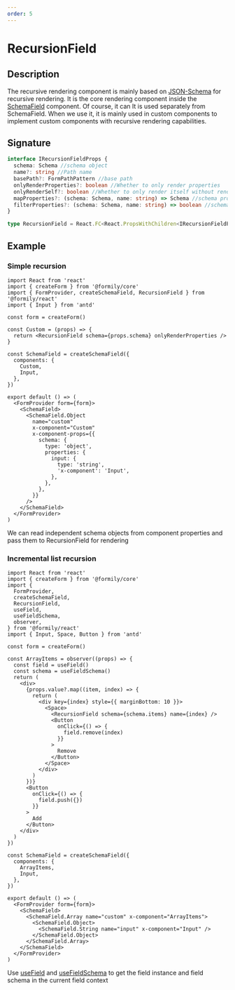 ```yaml
---
order: 5
---
```


# RecursionField

## Description

The recursive rendering component is mainly based on [JSON-Schema](/api/shared/schema) for recursive rendering. It is the core rendering component inside the [SchemaField](/api/components/schema-field) component. Of course, it can It is used separately from SchemaField. When we use it, it is mainly used in custom components to implement custom components with recursive rendering capabilities.

## Signature

```ts
interface IRecursionFieldProps {
  schema: Schema //schema object
  name?: string //Path name
  basePath?: FormPathPattern //base path
  onlyRenderProperties?: boolean //Whether to only render properties
  onlyRenderSelf?: boolean //Whether to only render itself without rendering properties
  mapProperties?: (schema: Schema, name: string) => Schema //schema properties mapper, mainly used to rewrite the schema
  filterProperties?: (schema: Schema, name: string) => boolean //schema properties filter, the filtered schema nodes will not be rendered
}

type RecursionField = React.FC<React.PropsWithChildren<IRecursionFieldProps>>
```

## Example

### Simple recursion

```tsx
import React from 'react'
import { createForm } from '@formily/core'
import { FormProvider, createSchemaField, RecursionField } from '@formily/react'
import { Input } from 'antd'

const form = createForm()

const Custom = (props) => {
  return <RecursionField schema={props.schema} onlyRenderProperties />
}

const SchemaField = createSchemaField({
  components: {
    Custom,
    Input,
  },
})

export default () => (
  <FormProvider form={form}>
    <SchemaField>
      <SchemaField.Object
        name="custom"
        x-component="Custom"
        x-component-props={{
          schema: {
            type: 'object',
            properties: {
              input: {
                type: 'string',
                'x-component': 'Input',
              },
            },
          },
        }}
      />
    </SchemaField>
  </FormProvider>
)
```

We can read independent schema objects from component properties and pass them to RecursionField for rendering

### Incremental list recursion

```tsx
import React from 'react'
import { createForm } from '@formily/core'
import {
  FormProvider,
  createSchemaField,
  RecursionField,
  useField,
  useFieldSchema,
  observer,
} from '@formily/react'
import { Input, Space, Button } from 'antd'

const form = createForm()

const ArrayItems = observer((props) => {
  const field = useField()
  const schema = useFieldSchema()
  return (
    <div>
      {props.value?.map((item, index) => {
        return (
          <div key={index} style={{ marginBottom: 10 }}>
            <Space>
              <RecursionField schema={schema.items} name={index} />
              <Button
                onClick={() => {
                  field.remove(index)
                }}
              >
                Remove
              </Button>
            </Space>
          </div>
        )
      })}
      <Button
        onClick={() => {
          field.push({})
        }}
      >
        Add
      </Button>
    </div>
  )
})

const SchemaField = createSchemaField({
  components: {
    ArrayItems,
    Input,
  },
})

export default () => (
  <FormProvider form={form}>
    <SchemaField>
      <SchemaField.Array name="custom" x-component="ArrayItems">
        <SchemaField.Object>
          <SchemaField.String name="input" x-component="Input" />
        </SchemaField.Object>
      </SchemaField.Array>
    </SchemaField>
  </FormProvider>
)
```

Use [useField](/api/hooks/useField) and [useFieldSchema](/api/shared/use-field-schema) to get the field instance and field schema in the current field context

